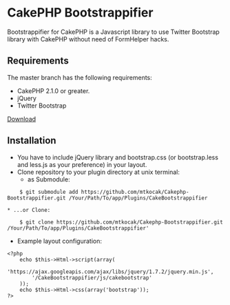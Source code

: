 # CakePHP Bootstrappifier

Bootstrappifier for CakePHP is a Javascript library to use Twitter Bootstrap library with CakePHP without need of FormHelper hacks.

## Requirements

The master branch has the following requirements:

* CakePHP 2.1.0 or greater.
* jQuery
* Twitter Bootstrap

[Download](https://github.com/mtkocak/Cakephp-Bootstrappifier/zipball/master)

## Installation
* You have to include jQuery library and bootstrap.css (or bootstrap.less and less.js as your preference) in your layout.
* Clone repository to your plugin directory at unix terminal:
	* as Submodule:
```
	$ git submodule add https://github.com/mtkocak/Cakephp-Bootstrappifier.git /Your/Path/To/app/Plugins/CakeBootstrappifier
```
	* ...or Clone:
```
	$ git clone https://github.com/mtkocak/Cakephp-Bootstrappifier.git /Your/Path/To/app/Plugins/CakeBootstrappifier'
```		
		
* Example layout configuration:
```
<?php
	echo $this->Html->script(array(
		'https://ajax.googleapis.com/ajax/libs/jquery/1.7.2/jquery.min.js',
		'/CakeBootstrappifier/js/cakebootstrap'
	));
	echo $this->Html->css(array('bootstrap'));
?>
```